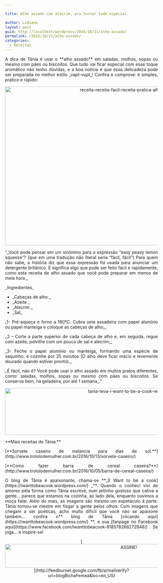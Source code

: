 ```yaml
---

title: Alho assado com alecrim, pra tornar tudo especial.

author: Lidiane
layout: post
guid: http://localhost/wordpress/2016/10/21/alho-assado/
permalink: /2016/10/21/alho-assado/
categories:
  - Receitas
---
```

<p align="justify">
  A dica de Tânia é usar o **alho assado** em saladas, molhos, sopas ou mesmo com pães ou biscoitos. Que tudo vai ficar especial com esse toque aromático não tenho dúvidas, e a boa notícia é que essa delicadeza pode ser preparada no melhor estilo _vapt-vupt_! Confira e comprove: é simples, prático e rápido:
</p>

<p align="center">
  <img class="alignnone size-full wp-image-13160" src="http://www.trololodemulher.com.br/blog/wp-content/uploads/2016/10/RECEITA-RECEITA-FACIL-RECEITA-PRATICA-ALHO-ASSADO.jpg" alt="receita-receita-facil-receita-pratica-alho-assado" width="800" height="522" />
</p>

<p align="justify">
  “_Você pode pensar em um sinônimo para a expressão “easy peasy lemon squeeze”? (que em uma tradução não literal seria “fácil, fácil”) Para quem não sabe, a história diz que essa expressão foi usada para anunciar um detergente britânico. E significa algo que pode ser feito fácil e rapidamente, como esta receita de alho assado que você pode preparar em menos de meia hora._
</p>

<p align="justify">
  _Ingredientes_
</p>

  * <div align="justify">
      _Cabeças de alho _
    </div>

  * <div align="justify">
      _Azeite _
    </div>

  * <div align="justify">
      _Alecrim _
    </div>

  * <div align="justify">
      _Sal_
    </div>

<p align="justify">
  _1- Pré-aqueça o forno a 180ºC. Cubra uma assadeira com papel alumínio ou papel manteiga e coloque as cabeças de alho;_
</p>

<p align="justify">
  _2 – Corte a parte superior de cada cabeça de alho e, em seguida, regue com azeite, polvilhe com um pouco de sal e alecrim;_
</p>

<p align="justify">
  _3- Feche o papel alumínio ou manteiga, formando uma espécie de saquinho, e cozinhe por 25 minutos (O alho deve ficar macio e levemente dourado quando estiver pronto)._
</p>

<p align="justify">
  _É fácil, não é? Você pode usar o alho assado em muitos pratos diferentes, como: saladas, molhos, sopas ou mesmo com pães ou biscoitos. Se conserva bem, na geladeira, por até 1 semana_.”
</p>

<p align="center">
  <img class="alignnone size-full wp-image-13037" src="http://www.trololodemulher.com.br/blog/wp-content/uploads/2016/10/TANIA-TEVA-I-WANT-TO-BE-A-COOK-RECEITAS.jpg" alt="tania-teva-i-want-to-be-a-cook-receitas" width="800" height="154" />
</p>

<p align="justify">
  **Mais receitas de Tânia:**
</p>

<p align="justify">
  [**Sorvete caseiro de melancia para dias de sol.**](http://www.trololodemulher.com.br/2016/10/13/sorvete-caseiro/) 
</p>

<p align="justify">
  [**Como fazer barra de cereal caseira?**](http://www.trololodemulher.com.br/2016/10/05/barra-de-cereal-caseira/) 
</p>

<p align="justify">
  O blog de Tânia é apaixonante, chama-se **_[I Want to be a cook](https://iwanttobeacook.wordpress.com/) _**. Quando o conheci vivi de amores pela forma como Tânia escreve, num jeitinho gostoso que cativa a gente… parece que estamos na cozinha, ao lado dela, enquanto ouvimos a moça falar. Além do mais, as imagens são mesmo um espetáculo à parte. Tânia tornou-se mestre em fisgar a gente pelos olhos. Com imagens que chegam a ser poéticas, acho muito difícil que você não se apaixone também… confira o** blog de Tânia [clicando aqui](https://iwanttobeacook.wordpress.com/) **, e sua [fanpage no Facebook aqui](https://www.facebook.com/Iwanttobeacook-818578268272846/) . Se joga… e inspire-se!
</p>

<p align="center">
  [<img class="alignnone size-full wp-image-10439" src="http://www.trololodemulher.com.br/blog/wp-content/uploads/2014/09/ASSINE.png" alt="ASSINE!" width="800" height="78" />](http://feedburner.google.com/fb/a/mailverify?uri=blogBichaFemea&loc=en_US) 
</p>

<p align="justify">